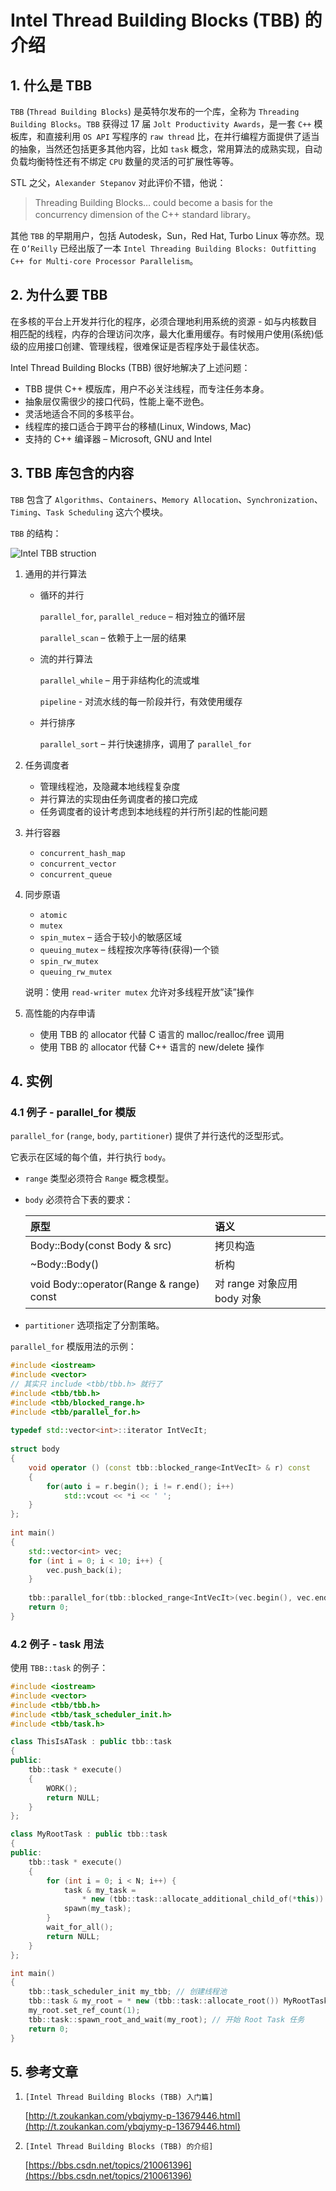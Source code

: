 # Intel Thread Building Blocks (TBB) 的介绍

## 1. 什么是 TBB

`TBB` (`Thread Building Blocks`) 是英特尔发布的一个库，全称为 `Threading Building Blocks`。`TBB` 获得过 17 届 `Jolt Productivity Awards`，是一套 `C++` 模板库，和直接利用 `OS API` 写程序的 `raw thread` 比，在并行编程方面提供了适当的抽象，当然还包括更多其他内容，比如 `task` 概念，常用算法的成熟实现，自动负载均衡特性还有不绑定 `CPU` 数量的灵活的可扩展性等等。

STL 之父，`Alexander Stepanov` 对此评价不错，他说：

> Threading Building Blocks… could become a basis for the concurrency dimension of the C++ standard library。

其他 `TBB` 的早期用户，包括 Autodesk，Sun，Red Hat, Turbo Linux 等亦然。现在 `O’Reilly` 已经出版了一本 `Intel Threading Building Blocks: Outfitting C++ for Multi-core Processor Parallelism`。

## 2. 为什么要 TBB

在多核的平台上开发并行化的程序，必须合理地利用系统的资源 - 如与内核数目相匹配的线程，内存的合理访问次序，最大化重用缓存。有时候用户使用(系统)低级的应用接口创建、管理线程，很难保证是否程序处于最佳状态。

Intel Thread Building Blocks (TBB) 很好地解决了上述问题：

* TBB 提供 C++ 模版库，用户不必关注线程，而专注任务本身。
* 抽象层仅需很少的接口代码，性能上毫不逊色。
* 灵活地适合不同的多核平台。
* 线程库的接口适合于跨平台的移植(Linux, Windows, Mac)
* 支持的 C++ 编译器 – Microsoft, GNU and Intel

## 3. TBB 库包含的内容

`TBB` 包含了 `Algorithms`、`Containers`、`Memory Allocation`、`Synchronization`、`Timing`、`Task Scheduling` 这六个模块。

`TBB` 的结构：

![Intel TBB struction](./images/Intel-TBB-struction.png)

1) 通用的并行算法

    * 循环的并行

        `parallel_for`, `parallel_reduce` – 相对独立的循环层

        `parallel_scan` – 依赖于上一层的结果

    * 流的并行算法

        `parallel_while` – 用于非结构化的流或堆

        `pipeline` - 对流水线的每一阶段并行，有效使用缓存

    * 并行排序

        `parallel_sort` – 并行快速排序，调用了 `parallel_for`

2) 任务调度者

    * 管理线程池，及隐藏本地线程复杂度
    * 并行算法的实现由任务调度者的接口完成
    * 任务调度者的设计考虑到本地线程的并行所引起的性能问题

3) 并行容器

    * `concurrent_hash_map`
    * `concurrent_vector`
    * `concurrent_queue`

4) 同步原语

    * `atomic`
    * `mutex`
    * `spin_mutex` – 适合于较小的敏感区域
    * `queuing_mutex` – 线程按次序等待(获得)一个锁
    * `spin_rw_mutex`
    * `queuing_rw_mutex`

    说明：使用 `read-writer mutex` 允许对多线程开放”读”操作

5) 高性能的内存申请

    * 使用 TBB 的 allocator 代替 C 语言的 malloc/realloc/free 调用
    * 使用 TBB 的 allocator 代替 C++ 语言的 new/delete 操作

## 4. 实例

### 4.1 例子 - parallel_for 模版

`parallel_for` (`range`, `body`, `partitioner`) 提供了并行迭代的泛型形式。

它表示在区域的每个值，并行执行 `body`。

* `range` 类型必须符合 `Range` 概念模型。
* `body` 必须符合下表的要求：

    |原型|语义|
    |:----|:----|
    |Body::Body(const Body & src)|拷贝构造|
    |~Body::Body()|析构|
    |void Body::operator(Range & range) const|对 range 对象应用 body 对象|

* `partitioner` 选项指定了分割策略。


`parallel_for` 模版用法的示例：

```cpp
#include <iostream>
#include <vector>
// 其实只 include <tbb/tbb.h> 就行了
#include <tbb/tbb.h>
#include <tbb/blocked_range.h>
#include <tbb/parallel_for.h>
 
typedef std::vector<int>::iterator IntVecIt;
 
struct body
{
    void operator () (const tbb::blocked_range<IntVecIt> & r) const
    {
        for(auto i = r.begin(); i != r.end(); i++)
            std::vcout << *i << ' ';
    }
};
 
int main()
{
    std::vector<int> vec;
    for (int i = 0; i < 10; i++) {
        vec.push_back(i);
    }
 
    tbb::parallel_for(tbb::blocked_range<IntVecIt>(vec.begin(), vec.end()), body());
    return 0;
}
```

### 4.2 例子 - task 用法

使用 `TBB::task` 的例子：

```cpp
#include <iostream>
#include <vector>
#include <tbb/tbb.h>
#include <tbb/task_scheduler_init.h>
#include <tbb/task.h>

class ThisIsATask : public tbb::task
{
public:
    tbb::task * execute()
    {
        WORK();
        return NULL;
    }
};

class MyRootTask : public tbb::task
{
public:
    tbb::task * execute()
    {
        for (int i = 0; i < N; i++) {
            task & my_task =
                * new (tbb::task::allocate_additional_child_of(*this)) ThisIsATask();
            spawn(my_task);
        }
        wait_for_all();
        return NULL;
    }
};

int main()
{
    tbb::task_scheduler_init my_tbb; // 创建线程池
    tbb::task & my_root = * new (tbb::task::allocate_root()) MyRootTask();
    my_root.set_ref_count(1);
    tbb::task::spawn_root_and_wait(my_root); // 开始 Root Task 任务
    return 0;
}
```

## 5. 参考文章

1. `[Intel Thread Building Blocks (TBB) 入门篇]`

    [http://t.zoukankan.com/ybqjymy-p-13679446.html](http://t.zoukankan.com/ybqjymy-p-13679446.html)

2. `[Intel Thread Building Blocks (TBB) 的介绍]`

    [https://bbs.csdn.net/topics/210061396](https://bbs.csdn.net/topics/210061396)

